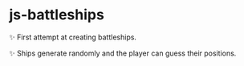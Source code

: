 # js-battleships

✨ First attempt at creating battleships.

✨ Ships generate randomly and the player can guess their positions.
